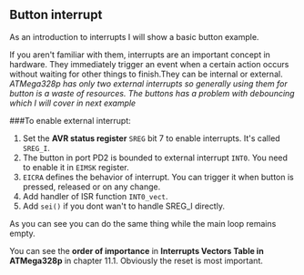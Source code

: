 ## Button interrupt
As an introduction to interrupts I will show a basic button example.

If you aren't familiar with them, interrupts are an important concept in hardware. They immediately trigger an event when a certain action occurs without waiting for other things to finish.They can be internal or external. *ATMega328p has only two external interrupts so generally using them for button is a waste of resources. The buttons has a problem with debouncing which I will cover in next example*

###To enable external interrupt:
1. Set the **AVR status register** `SREG` bit 7 to enable interrupts. It's called `SREG_I`.
2. The button in port PD2 is bounded to external interrupt `INT0`. You need to enable it in `EIMSK` register.
3. `EICRA` defines the behavior of interrupt. You can trigger it when button is pressed, released or on any change.
4. Add handler of ISR function `INT0_vect`. 
5. Add `sei()` if you dont wan't to handle SREG_I directly.

As you can see you can do the same thing while the main loop remains empty.

You can see the **order of importance** in **Interrupts Vectors Table in ATMega328p** in chapter 11.1. Obviously the reset is most important.